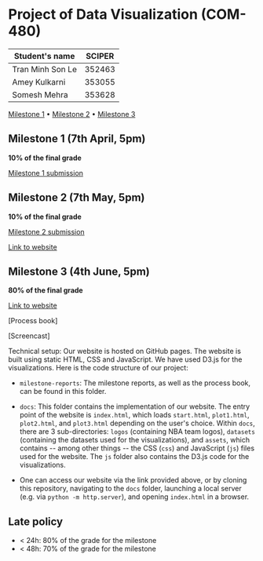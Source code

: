 # Project of Data Visualization (COM-480)

| Student's name | SCIPER |
| -------------- | ------ |
| Tran Minh Son Le | 352463 |
| Amey Kulkarni | 353055 |
| Somesh Mehra | 353628 |

[Milestone 1](#milestone-1) • [Milestone 2](#milestone-2) • [Milestone 3](#milestone-3)

## Milestone 1 (7th April, 5pm)

**10% of the final grade**

[Milestone 1 submission](./milestone-reports/milestone1/milestone1.md)

## Milestone 2 (7th May, 5pm)

**10% of the final grade**

[Milestone 2 submission](./milestone-reports/milestone2.md)

[Link to website](https://com-480-data-visualization.github.io/project-2023-dunkdata/)

## Milestone 3 (4th June, 5pm)

**80% of the final grade**

[Link to website](https://com-480-data-visualization.github.io/project-2023-dunkdata/)

[Process book]

[Screencast]

Technical setup: Our website is hosted on GitHub pages. The website is built using static HTML, CSS and JavaScript. We have used D3.js for the visualizations. Here is the code structure of our project:

* `milestone-reports`: The milestone reports, as well as the process book, can be found in this folder.

* `docs`: This folder contains the implementation of our website. The entry point of the website is `index.html`, which loads `start.html`, `plot1.html`, `plot2.html`, and `plot3.html` depending on the user's choice. Within `docs`, there are 3 sub-directories: `logos` (containing NBA team logos), `datasets` (containing the datasets used for the visualizations), and `assets`, which contains -- among other things -- the CSS (`css`) and JavaScript (`js`) files used for the website. The `js` folder also contains the D3.js code for the visualizations.

* One can access our website via the link provided above, or by cloning this repository, navigating to the `docs` folder, launching a local server (e.g. via `python -m http.server`), and opening `index.html` in a browser.

## Late policy

- < 24h: 80% of the grade for the milestone
- < 48h: 70% of the grade for the milestone
